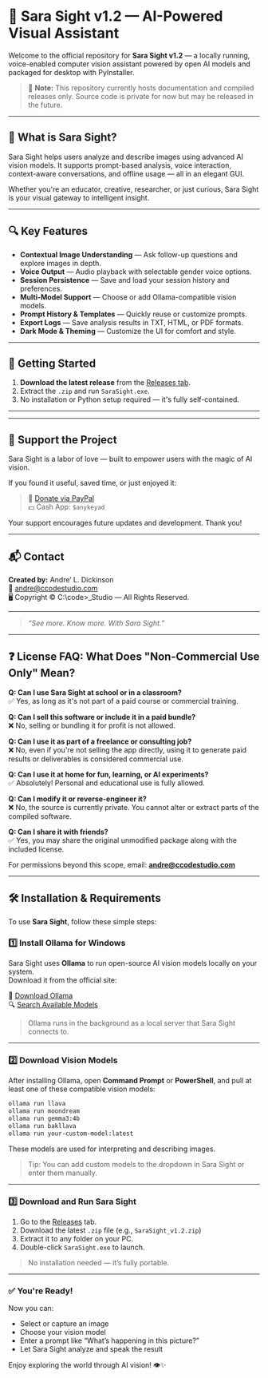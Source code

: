 
# 🌌 Sara Sight v1.2 — AI-Powered Visual Assistant

Welcome to the official repository for **Sara Sight v1.2** — a locally running, voice-enabled computer vision assistant powered by open AI models and packaged for desktop with PyInstaller.

> 🔐 **Note:** This repository currently hosts documentation and compiled releases only. Source code is private for now but may be released in the future.

---

## 🧠 What is Sara Sight?

Sara Sight helps users analyze and describe images using advanced AI vision models. It supports prompt-based analysis, voice interaction, context-aware conversations, and offline usage — all in an elegant GUI.

Whether you're an educator, creative, researcher, or just curious, Sara Sight is your visual gateway to intelligent insight.

---

## 🔍 Key Features

- **Contextual Image Understanding** — Ask follow-up questions and explore images in depth.
- **Voice Output** — Audio playback with selectable gender voice options.
- **Session Persistence** — Save and load your session history and preferences.
- **Multi-Model Support** — Choose or add Ollama-compatible vision models.
- **Prompt History & Templates** — Quickly reuse or customize prompts.
- **Export Logs** — Save analysis results in TXT, HTML, or PDF formats.
- **Dark Mode & Theming** — Customize the UI for comfort and style.

---

## 🚀 Getting Started

1. **Download the latest release** from the [Releases tab](../../releases).
2. Extract the `.zip` and run `SaraSight.exe`.
3. No installation or Python setup required — it's fully self-contained.

---


---

## 🙏 Support the Project

Sara Sight is a labor of love — built to empower users with the magic of AI vision.

If you found it useful, saved time, or just enjoyed it:

> 💸 [Donate via PayPal](https://paypal.me/AndreDickinson?locale.x=en_US)  
> 💵 Cash App: `$anykeyad`

Your support encourages future updates and development. Thank you!

---

## 📬 Contact

**Created by:** Andre’ L. Dickinson  
📧 [andre@ccodestudio.com](mailto:andre@ccodestudio.com)  
🖥️ Copyright © C:\code>_Studio — All Rights Reserved.

---

> _“See more. Know more. With Sara Sight.”_

---

## ❓ License FAQ: What Does "Non-Commercial Use Only" Mean?

**Q: Can I use Sara Sight at school or in a classroom?**  
✅ Yes, as long as it's not part of a paid course or commercial training.

**Q: Can I sell this software or include it in a paid bundle?**  
❌ No, selling or bundling it for profit is not allowed.

**Q: Can I use it as part of a freelance or consulting job?**  
❌ No, even if you're not selling the app directly, using it to generate paid results or deliverables is considered commercial use.

**Q: Can I use it at home for fun, learning, or AI experiments?**  
✅ Absolutely! Personal and educational use is fully allowed.

**Q: Can I modify it or reverse-engineer it?**  
❌ No, the source is currently private. You cannot alter or extract parts of the compiled software.

**Q: Can I share it with friends?**  
✅ Yes, you may share the original unmodified package along with the included license.

For permissions beyond this scope, email: **andre@ccodestudio.com**

---

## 🛠 Installation & Requirements

To use **Sara Sight**, follow these simple steps:

### 1️⃣ Install Ollama for Windows

Sara Sight uses **Ollama** to run open-source AI vision models locally on your system.  
Download it from the official site:

🔗 [Download Ollama](https://ollama.com/)  
🔍 [Search Available Models](https://ollama.com/search)

> Ollama runs in the background as a local server that Sara Sight connects to.

---

### 2️⃣ Download Vision Models

After installing Ollama, open **Command Prompt** or **PowerShell**, and pull at least one of these compatible vision models:

```bash
ollama run llava
ollama run moondream
ollama run gemma3:4b
ollama run bakllava
ollama run your-custom-model:latest
```

These models are used for interpreting and describing images.

> Tip: You can add custom models to the dropdown in Sara Sight or enter them manually.

---

### 3️⃣ Download and Run Sara Sight

1. Go to the [Releases](../../releases) tab.
2. Download the latest `.zip` file (e.g., `SaraSight_v1.2.zip`)
3. Extract it to any folder on your PC.
4. Double-click `SaraSight.exe` to launch.

> No installation needed — it’s fully portable.

---

### ✅ You're Ready!

Now you can:
- Select or capture an image
- Choose your vision model
- Enter a prompt like “What’s happening in this picture?”
- Let Sara Sight analyze and speak the result

Enjoy exploring the world through AI vision! 👁️✨
